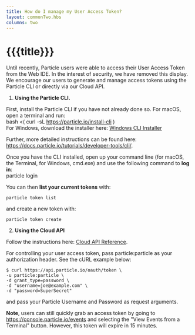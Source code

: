 ```yaml
---
title: How do I manage my User Access Token?
layout: commonTwo.hbs
columns: two
---
```


# {{{title}}}
Until recently, Particle users were able to access their User Access Token from the Web IDE. In the interest of security, we have removed this display. We encourage our users to generate and manage access tokens using the Particle CLI or directly via our Cloud API.

1. **Using the Particle CLI.**  
    
First, install the Particle CLI if you have not already done so. For macOS, open a terminal and run:  
bash <( curl -sL https://particle.io/install-cli )  
For Windows, download the installer here: [Windows CLI Installer](https://binaries.particle.io/cli/installer/windows/ParticleCLISetup.exe)  
    
Further, more detailed instructions can be found here: <https://docs.particle.io/tutorials/developer-tools/cli/>.  
    
Once you have the CLI installed, open up your command line (for macOS, the Terminal, for Windows, cmd.exe) and use the following command to **log in**:  
particle login  

You can then **list your current tokens** with:  

```
particle token list  
```

and create a new token with:  

```
particle token create
```

2. **Using the Cloud API**  
    
Follow the instructions here: [Cloud API Reference](https://docs.particle.io/reference/device-cloud/api/#generate-an-access-token).  
    
For controlling your user access token, pass particle:particle as your authorization header. See the cURL example below:  

```
$ curl https://api.particle.io/oauth/token \  
-u particle:particle \  
-d grant_type=password \  
-d "username=joe@example.com" \  
-d "password=SuperSecret"  
```

and pass your Particle Username and Password as request arguments.

**Note**, users can still quickly grab an access token by going to <https://console.particle.io/events> and selecting the "View Events from a Terminal" button. However, this token will expire in 15 minutes.
